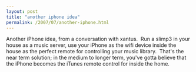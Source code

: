 ```yaml
---
layout: post
title: "another iphone idea"
permalink: /2007/07/another-iphone.html
---
```


Another iPhone idea, from a conversation with xantus.  Run a slimp3 in your house as a music server, use your iPhone as the wifi device inside the house as the perfect remote for controlling your music library.  That's the near term solution; in the medium to longer term, you've gotta believe that the iPhone becomes the iTunes remote control for inside the home.